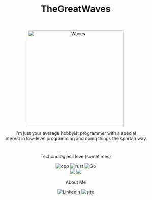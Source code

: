 <h1 align='center'>
 TheGreatWaves
</h1>
<br>
<p align='center'>
 <img src="https://ids.hvrd.art/ids/view/496796023?width=3000&height=3000" alt="Waves" height="300px" width="auto">
</p>

<p align='center'>I'm just your average hobbyist programmer with a special <br> interest in low-level programming and doing things the spartan way.</p>

<h1></h1>

<p align='center'>Techonologies I love (sometimes)</p>

<p align='center'>
  <img src="https://img.shields.io/badge/c++-%2300599C.svg?style=for-the-badge&logo=c%2B%2B&logoColor=white" alt="cpp"/>
  <img src="https://img.shields.io/badge/rust-%23000000.svg?style=for-the-badge&logo=rust&logoColor=white" alt="rust"/>
  <img src="https://img.shields.io/badge/go-%2300ADD8.svg?style=for-the-badge&logo=go&logoColor=white" alt="Go"/>
<br>
  <img src="https://img.shields.io/badge/docker-%230db7ed.svg?style=for-the-badge&logo=docker&logoColor=white alt="Docker"/>
  <img src="https://img.shields.io/badge/Hugo-black.svg?style=for-the-badge&logo=Hugo alt="Hugo"/>
</p>

<p align='center'>About Me</p>

<p align='center'>
  <a href="https://www.linkedin.com/in/ochawin-apichattakul-0a5539309/" target="_blank"><img src="https://img.shields.io/badge/LinkedIn-0077B5?style=for-the-badge&logo=linkedin&logoColor=white" alt="Linkedin"/></a>
  <a href="https://thegreatwaves.github.io/" target="_blank"><img src="https://img.shields.io/badge/Portfolio-FF5722?style=for-the-badge&logo=todoist&logoColor=white" alt="site"/></a>
</p>
